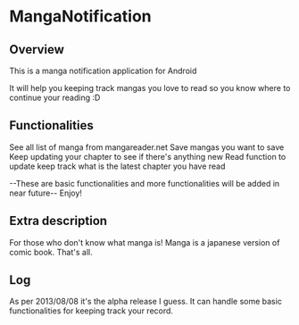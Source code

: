 MangaNotification
=================

## Overview
This is a manga notification application for Android

It will help you keeping track mangas you love to read so 
you know where to continue your reading :D

## Functionalities
See all list of manga from mangareader.net
Save mangas you want to save
Keep updating your chapter to see if there's anything new
Read function to update keep track what is the latest chapter you have read

--These are basic functionalities and more functionalities will be added in near future--
Enjoy!

## Extra description
For those who don't know what manga is!
Manga is a japanese version of comic book.
That's all.

## Log
As per 2013/08/08 it's the alpha release I guess. It can handle
some basic functionalities for keeping track your record.

